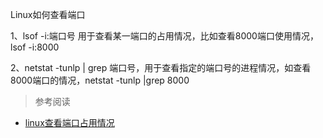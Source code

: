 Linux如何查看端口

1、lsof -i:端口号 用于查看某一端口的占用情况，比如查看8000端口使用情况，lsof -i:8000

2、netstat -tunlp | grep 端口号，用于查看指定的端口号的进程情况，如查看8000端口的情况，netstat -tunlp |grep 8000

> 参考阅读
- [linux查看端口占用情况](https://www.cnblogs.com/wangtao1993/p/6144183.html)